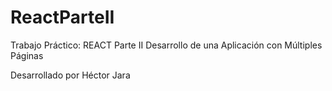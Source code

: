 # ReactParteII

Trabajo Práctico: REACT Parte II
Desarrollo de una Aplicación con Múltiples Páginas

Desarrollado por Héctor Jara

